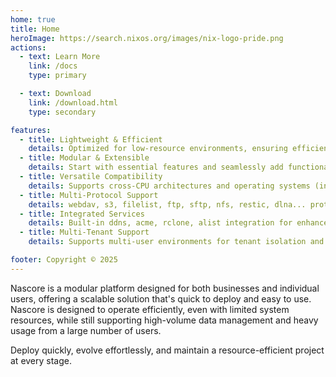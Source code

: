 ```yaml
---
home: true
title: Home
heroImage: https://search.nixos.org/images/nix-logo-pride.png
actions:
  - text: Learn More
    link: /docs
    type: primary

  - text: Download
    link: /download.html
    type: secondary

features:
  - title: Lightweight & Efficient
    details: Optimized for low-resource environments, ensuring efficient performance even on modest hardware.
  - title: Modular & Extensible
    details: Start with essential features and seamlessly add functionality with modular extensions.
  - title: Versatile Compatibility
    details: Supports cross-CPU architectures and operating systems (including Arm x86_x64 | linux Win Mac).
  - title: Multi-Protocol Support
    details: webdav, s3, filelist, ftp, sftp, nfs, restic, dlna... protocols for flexible file management.
  - title: Integrated Services
    details: Built-in ddns, acme, rclone, alist integration for enhanced functionality.
  - title: Multi-Tenant Support
    details: Supports multi-user environments for tenant isolation and management.

footer: Copyright © 2025
---
```


Nascore is a modular platform designed for both businesses and individual users, offering a scalable solution that's quick to deploy and easy to use. Nascore is designed to operate efficiently, even with limited system resources, while still supporting high-volume data management and heavy usage from a large number of users.

Deploy quickly, evolve effortlessly, and maintain a resource-efficient project at every stage.
